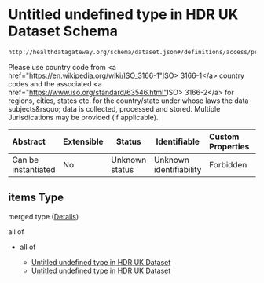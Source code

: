 # Untitled undefined type in HDR UK Dataset Schema

```txt
http://healthdatagateway.org/schema/dataset.json#/definitions/access/properties/jurisdiction/items
```

Please use country code from &lt;a href="<https://en.wikipedia.org/wiki/ISO_3166-1">ISO> 3166-1&lt;/a> country codes and the associated &lt;a href="<https://www.iso.org/standard/63546.html">ISO> 3166-2&lt;/a> for regions, cities, states etc. for the country/state under whose laws the data subjects&amp;rsquo; data is collected, processed and stored. Multiple Jurisdications may be provided (if applicable).


| Abstract            | Extensible | Status         | Identifiable            | Custom Properties | Additional Properties | Access Restrictions | Defined In                                                                 |
| :------------------ | ---------- | -------------- | ----------------------- | :---------------- | --------------------- | ------------------- | -------------------------------------------------------------------------- |
| Can be instantiated | No         | Unknown status | Unknown identifiability | Forbidden         | Allowed               | none                | [dataset.schema.json\*](../out/dataset.schema.json "open original schema") |

## items Type

merged type ([Details](dataset-definitions-access-properties-jurisdiction-items.md))

all of

-   all of

    -   [Untitled undefined type in HDR UK Dataset](dataset-definitions-isocountrycode-allof-0.md "check type definition")
    -   [Untitled undefined type in HDR UK Dataset](dataset-definitions-isocountrycode-allof-1.md "check type definition")
